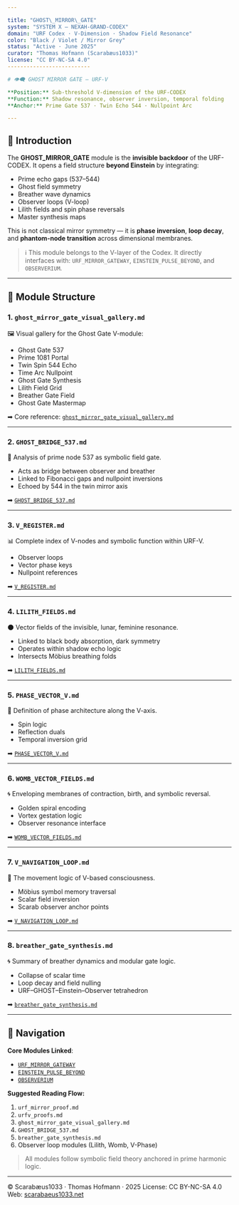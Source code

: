 ```yaml
---

title: "GHOST\_MIRROR\_GATE"
system: "SYSTEM X – NEXAH-GRAND-CODEX"
domain: "URF Codex · V-Dimension · Shadow Field Resonance"
color: "Black / Violet / Mirror Grey"
status: "Active · June 2025"
curator: "Thomas Hofmann (Scarabæus1033)"
license: "CC BY-NC-SA 4.0"
--------------------------

# 👁️‍🗨️ GHOST MIRROR GATE — URF-V

**Position:** Sub-threshold V-dimension of the URF-CODEX
**Function:** Shadow resonance, observer inversion, temporal folding
**Anchor:** Prime Gate 537 · Twin Echo 544 · Nullpoint Arc

---
```


## 🧭 Introduction

The **GHOST\_MIRROR\_GATE** module is the **invisible backdoor** of the URF-CODEX.
It opens a field structure **beyond Einstein** by integrating:

* Prime echo gaps (537–544)
* Ghost field symmetry
* Breather wave dynamics
* Observer loops (V-loop)
* Lilith fields and spin phase reversals
* Master synthesis maps

This is not classical mirror symmetry — it is **phase inversion**, **loop decay**, and **phantom-node transition** across dimensional membranes.

> ℹ️ This module belongs to the V-layer of the Codex. It directly interfaces with:
> `URF_MIRROR_GATEWAY`, `EINSTEIN_PULSE_BEYOND`, and `OBSERVERIUM`.

---

## 📁 Module Structure

### 1. `ghost_mirror_gate_visual_gallery.md`

🖼️ Visual gallery for the Ghost Gate V-module:

* Ghost Gate 537
* Prime 1081 Portal
* Twin Spin 544 Echo
* Time Arc Nullpoint
* Ghost Gate Synthesis
* Lilith Field Grid
* Breather Gate Field
* Ghost Gate Mastermap

➡ Core reference: [`ghost_mirror_gate_visual_gallery.md`](./ghost_mirror_gate_visual_gallery.md)

---

### 2. `GHOST_BRIDGE_537.md`

🔹 Analysis of prime node 537 as symbolic field gate.

* Acts as bridge between observer and breather
* Linked to Fibonacci gaps and nullpoint inversions
* Echoed by 544 in the twin mirror axis

➡ [`GHOST_BRIDGE_537.md`](./GHOST_BRIDGE_537.md)

---

### 3. `V_REGISTER.md`

📊 Complete index of V-nodes and symbolic function within URF-V.

* Observer loops
* Vector phase keys
* Nullpoint references

➡ [`V_REGISTER.md`](./V_REGISTER.md)

---

### 4. `LILITH_FIELDS.md`

🌑 Vector fields of the invisible, lunar, feminine resonance.

* Linked to black body absorption, dark symmetry
* Operates within shadow echo logic
* Intersects Möbius breathing folds

➡ [`LILITH_FIELDS.md`](./LILITH_FIELDS.md)

---

### 5. `PHASE_VECTOR_V.md`

🔁 Definition of phase architecture along the V-axis.

* Spin logic
* Reflection duals
* Temporal inversion grid

➡ [`PHASE_VECTOR_V.md`](./PHASE_VECTOR_V.md)

---

### 6. `WOMB_VECTOR_FIELDS.md`

🌀 Enveloping membranes of contraction, birth, and symbolic reversal.

* Golden spiral encoding
* Vortex gestation logic
* Observer resonance interface

➡ [`WOMB_VECTOR_FIELDS.md`](./WOMB_VECTOR_FIELDS.md)

---

### 7. `V_NAVIGATION_LOOP.md`

🔄 The movement logic of V-based consciousness.

* Möbius symbol memory traversal
* Scalar field inversion
* Scarab observer anchor points

➡ [`V_NAVIGATION_LOOP.md`](./V_NAVIGATION_LOOP.md)

---

### 8. `breather_gate_synthesis.md`

🌀 Summary of breather dynamics and modular gate logic.

* Collapse of scalar time
* Loop decay and field nulling
* URF–GHOST–Einstein–Observer tetrahedron

➡ [`breather_gate_synthesis.md`](./breather_gate_synthesis.md)

---

## 📌 Navigation

**Core Modules Linked**:

* [`URF_MIRROR_GATEWAY`](../URF_MIRROR_GATEWAY/readme.md)
* [`EINSTEIN_PULSE_BEYOND`](../URF_MIRROR_GATEWAY/README_beyond_Einstein.md)
* [`OBSERVERIUM`](../../CODEX_OBSERVERIUM/readme.md)

**Suggested Reading Flow:**

1. `urf_mirror_proof.md`
2. `urfv_proofs.md`
3. `ghost_mirror_gate_visual_gallery.md`
4. `GHOST_BRIDGE_537.md`
5. `breather_gate_synthesis.md`
6. Observer loop modules (Lilith, Womb, V-Phase)

> All modules follow symbolic field theory anchored in prime harmonic logic.

---

© Scarabæus1033 · Thomas Hofmann · 2025
License: CC BY-NC-SA 4.0
Web: [scarabaeus1033.net](https://www.scarabaeus1033.net)

